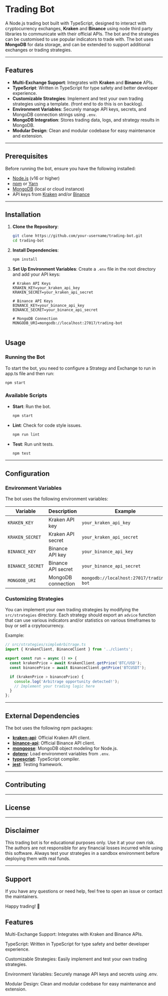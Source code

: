 # Trading Bot

A Node.js trading bot built with TypeScript, designed to interact with cryptocurrency exchanges, **Kraken** and **Binance** using node third party libraries to communicate with their official APIs. The bot and the strategies can be customised to use popular indicators to trade with. The bot uses **MongoDB** for data storage, and can be extended to support additional exchanges or trading strategies.

---

## Features

- **Multi-Exchange Support**: Integrates with **Kraken** and **Binance** APIs.
- **TypeScript**: Written in TypeScript for type safety and better developer experience.
- **Customizable Strategies**: Implement and test your own trading strategies using a template. (front end to do this is on backlog).
- **Environment Variables**: Securely manage API keys, secrets, and MongoDB connection strings using `.env`.
- **MongoDB Integration**: Stores trading data, logs, and strategy results in MongoDB.
- **Modular Design**: Clean and modular codebase for easy maintenance and extension.

---

## Prerequisites

Before running the bot, ensure you have the following installed:

- [Node.js](https://nodejs.org/) (v16 or higher)
- [npm](https://www.npmjs.com/) or [Yarn](https://yarnpkg.com/)
- [MongoDB](https://www.mongodb.com/) (local or cloud instance)
- API keys from [Kraken](https://www.kraken.com/) and/or [Binance](https://www.binance.com/)

---

## Installation

1. **Clone the Repository**:
   ```bash
   git clone https://github.com/your-username/trading-bot.git
   cd trading-bot
   ```

2. **Install Dependencies**:
   ```bash
   npm install
   ```

3. **Set Up Environment Variables**:
   Create a `.env` file in the root directory and add your API keys:
   ```env
   # Kraken API Keys
   KRAKEN_KEY=your_kraken_api_key
   KRAKEN_SECRET=your_kraken_api_secret

   # Binance API Keys
   BINANCE_KEY=your_binance_api_key
   BINANCE_SECRET=your_binance_api_secret

   # MongoDB Connection
   MONGODB_URI=mongodb://localhost:27017/trading-bot


## Usage

### Running the Bot
To start the bot, you need to configure a Strategy and Exchange to run in app.ts file and then run:
```bash
npm start
```

### Available Scripts
- **Start**: Run the bot.
  ```bash
  npm start
  ```
- **Lint**: Check for code style issues.
  ```bash
  npm run lint
  ```
- **Test**: Run unit tests.
  ```bash
  npm test
  ```

---

## Configuration

### Environment Variables
The bot uses the following environment variables:

| Variable         | Description        | Example                                 |
| ---------------- | ------------------ | --------------------------------------- |
| `KRAKEN_KEY`     | Kraken API key     | `your_kraken_api_key`                   |
| `KRAKEN_SECRET`  | Kraken API secret  | `your_kraken_api_secret`                |
| `BINANCE_KEY`    | Binance API key    | `your_binance_api_key`                  |
| `BINANCE_SECRET` | Binance API secret | `your_binance_api_secret`               |
| `MONGODB_URI`    | MongoDB connection | `mongodb://localhost:27017/trading-bot` |

### Customizing Strategies
You can implement your own trading strategies by modifying the `src/strategies` directory. Each strategy should export an `advice` function that can use various indicators and/or statistics on various timeframes to buy or sell a crpytocurrency.

Example:
```typescript
// src/strategies/simpleArbitrage.ts
import { KrakenClient, BinanceClient } from '../clients';

export const run = async () => {
  const krakenPrice = await KrakenClient.getPrice('BTC/USD');
  const binancePrice = await BinanceClient.getPrice('BTCUSDT');

  if (krakenPrice > binancePrice) {
    console.log('Arbitrage opportunity detected!');
    // Implement your trading logic here
  }
};
```

---

## External Dependencies

The bot uses the following npm packages:

- **[kraken-api](https://www.npmjs.com/package/kraken-api)**: Official Kraken API client.
- **[binance-api](https://www.npmjs.com/package/binance-api)**: Official Binance API client.
- **[mongoose](https://www.npmjs.com/package/mongoose)**: MongoDB object modeling for Node.js.
- **[dotenv](https://www.npmjs.com/package/dotenv)**: Load environment variables from `.env`.
- **[typescript](https://www.npmjs.com/package/typescript)**: TypeScript compiler.
- **[jest](https://www.npmjs.com/package/jest)**: Testing framework.

---

## Contributing

---

## License

---

## Disclaimer

This trading bot is for educational purposes only. Use it at your own risk. The authors are not responsible for any financial losses incurred while using this software. Always test your strategies in a sandbox environment before deploying them with real funds.

---

## Support

If you have any questions or need help, feel free to open an issue or contact the maintainers.

Happy trading! 🚀

## Features
Multi-Exchange Support: Integrates with Kraken and Binance APIs.

TypeScript: Written in TypeScript for type safety and better developer experience.

Customizable Strategies: Easily implement and test your own trading strategies.

Environment Variables: Securely manage API keys and secrets using .env.

Modular Design: Clean and modular codebase for easy maintenance and extension.
